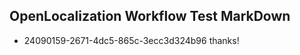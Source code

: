 ## OpenLocalization Workflow Test MarkDown
* 24090159-2671-4dc5-865c-3ecc3d324b96 thanks!

<!--HONumber=Jul16_HO4-->


